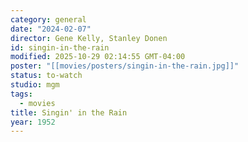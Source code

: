 ```yaml
---
category: general
date: "2024-02-07"
director: Gene Kelly, Stanley Donen
id: singin-in-the-rain
modified: 2025-10-29 02:14:55 GMT-04:00
poster: "[[movies/posters/singin-in-the-rain.jpg]]"
status: to-watch
studio: mgm
tags:
  - movies
title: Singin' in the Rain
year: 1952
---
```

